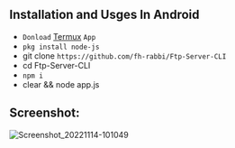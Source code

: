 ## Installation and Usges In Android

* `Donload` [Termux](#) `App`
* `pkg install node-js`
* git clone `https://github.com/fh-rabbi/Ftp-Server-CLI`
* cd Ftp-Server-CLI
* `npm i`
* clear && node app.js

## Screenshot:
![Screenshot_20221114-101049](https://user-images.githubusercontent.com/71178740/201573605-5b663131-fefc-40ff-9189-0cbf3c2fa95f.png)
